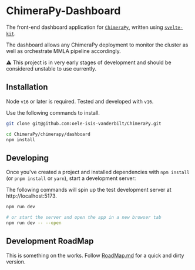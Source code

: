 # ChimeraPy-Dashboard

The front-end dashboard application for [`ChimeraPy`](https://github.com/oele-isis-vanderbit/ChimeraPy), written using [`svelte-kit`](https://kit.svelte.dev).

The dashboard allows any ChimeraPy deployment to monitor the cluster as well as orchestrate MMLA pipeline accordingly.

:warning: This project is in very early stages of development and should be considered unstable to use currently.

## Installation

Node `v16` or later is required. Tested and developed with `v16`.

Use the following commands to install.

```bash
git clone git@github.com:oele-isis-vanderbilt/ChimeraPy.git

cd ChimeraPy/chimerapy/dashboard
npm install

```

## Developing

Once you've created a project and installed dependencies with `npm install` (or `pnpm install` or `yarn`), start a development server:

The following commands will spin up the test development server at http://localhost:5173.

```bash
npm run dev

# or start the server and open the app in a new browser tab
npm run dev -- --open
```

## Development RoadMap

This is something on the works. Follow [RoadMap.md](./dev-docs/RoadMap.md) for a quick and dirty version.
